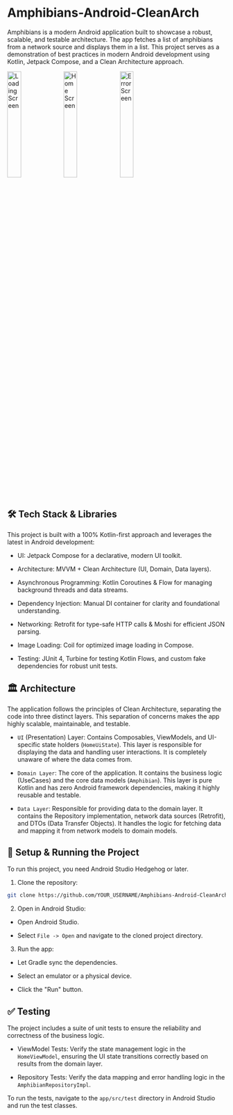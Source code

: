 # Amphibians-Android-CleanArch
Amphibians is a modern Android application built to showcase a robust, scalable, and testable architecture. The app fetches a list of amphibians from a network source and displays them in a list. This project serves as a demonstration of best practices in modern Android development using Kotlin, Jetpack Compose, and a Clean Architecture approach.

<img alt="Loading Screen" src="https://github.com/user-attachments/assets/04a05980-09cc-472a-ac17-2e90d0a92f99" style="width:25%; height:auto;" />
<img alt="Home Screen" src="https://github.com/user-attachments/assets/54549c8d-d70e-4aa7-a065-7cbd9a08d75d" style="width:25%; height:auto;" />
<img alt="Error Screen" src="https://github.com/user-attachments/assets/4a02b4bc-d589-4e7b-b70d-684c68b43676" style="width:25%; height:auto;" />

## 🛠 Tech Stack & Libraries
This project is built with a 100% Kotlin-first approach and leverages the latest in Android development:

- UI: Jetpack Compose for a declarative, modern UI toolkit.

- Architecture: MVVM + Clean Architecture (UI, Domain, Data layers).

- Asynchronous Programming: Kotlin Coroutines & Flow for managing background threads and data streams.

- Dependency Injection: Manual DI container for clarity and foundational understanding.

- Networking: Retrofit for type-safe HTTP calls & Moshi for efficient JSON parsing.

- Image Loading: Coil for optimized image loading in Compose.

- Testing: JUnit 4, Turbine for testing Kotlin Flows, and custom fake dependencies for robust unit tests.

## 🏛️ Architecture
The application follows the principles of Clean Architecture, separating the code into three distinct layers. This separation of concerns makes the app highly scalable, maintainable, and testable.

- `UI` (Presentation) Layer: Contains Composables, ViewModels, and UI-specific state holders (`HomeUiState`). This layer is responsible for displaying the data and handling user interactions. It is completely unaware of where the data comes from.

- `Domain Layer`: The core of the application. It contains the business logic (UseCases) and the core data models (`Amphibian`). This layer is pure Kotlin and has zero Android framework dependencies, making it highly reusable and testable.

- `Data Layer`: Responsible for providing data to the domain layer. It contains the Repository implementation, network data sources (Retrofit), and DTOs (Data Transfer Objects). It handles the logic for fetching data and mapping it from network models to domain models.

## 🚀 Setup & Running the Project
To run this project, you need Android Studio Hedgehog or later.

1. Clone the repository:
```sh
git clone https://github.com/YOUR_USERNAME/Amphibians-Android-CleanArch.git
```

2. Open in Android Studio:

- Open Android Studio.

- Select `File -> Open` and navigate to the cloned project directory.

3. Run the app:

- Let Gradle sync the dependencies.

- Select an emulator or a physical device.

- Click the "Run" button.

## ✅ Testing
The project includes a suite of unit tests to ensure the reliability and correctness of the business logic.

- ViewModel Tests: Verify the state management logic in the `HomeViewModel`, ensuring the UI state transitions correctly based on results from the domain layer.

- Repository Tests: Verify the data mapping and error handling logic in the `AmphibianRepositoryImpl`.

To run the tests, navigate to the `app/src/test` directory in Android Studio and run the test classes.
